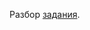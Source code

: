Разбор [задания](https://www.youtube.com/watch?v=YL1TWfqYl4o "https://www.youtube.com/watch?v=YL1TWfqYl4o").
